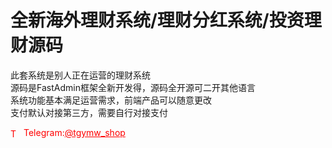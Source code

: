 # 全新海外理财系统/理财分红系统/投资理财源码

此套系统是别人正在运营的理财系统<br>源码是FastAdmin框架全新开发得，源码全开源可二开其他语言<br>系统功能基本满足运营需求，前端产品可以随意更改<br>支付默认对接第三方，需要自行对接支付<br>


<p style="color: red;"><img src="https://cdn-icons-png.flaticon.com/512/2111/2111646.png" alt="Telegram Icon" style="width: 16px; vertical-align: middle; margin-right: 5px;">Telegram:<a href="https://t.me/tgymw_shop" style="color: red;">@tgymw_shop</a></p>
